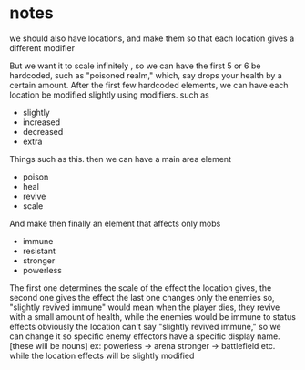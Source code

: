 # notes

we should also have locations, and make them so that each location gives a different modifier

But we want it to scale infinitely , so we can have the first 5 or 6 be hardcoded, 
such as "poisoned realm," which, say drops your health by a certain amount.
After the first few hardcoded elements, we can have each location be modified slightly using modifiers.
such as
- slightly
- increased
- decreased
- extra

Things such as this.
then we can have a main area element
- poison
- heal
- revive
- scale

And make then finally an element that affects only mobs
- immune
- resistant
- stronger
- powerless

The first one determines the scale of the effect the location gives, 
the second one gives the effect
the last one changes only the enemies
so, "slightly revived immune" would mean when the player dies, they revive
with a small amount of health, while the enemies would be immune to status effects
obviously the location can't say "slightly revived immune," so we can change it so specific
enemy effectors have a specific display name. [these will be nouns]
ex: powerless -> arena
    stronger  -> battlefield 
etc. 
while the location effects will be slightly modified 
